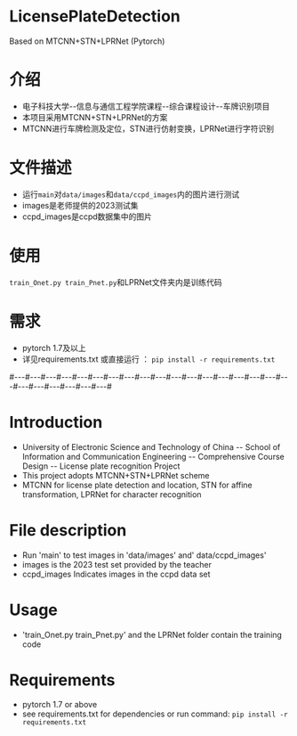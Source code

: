 # LicensePlateDetection

Based on MTCNN+STN+LPRNet (Pytorch)

# 介绍

- 电子科技大学--信息与通信工程学院课程--综合课程设计--车牌识别项目
- 本项目采用MTCNN+STN+LPRNet的方案
- MTCNN进行车牌检测及定位，STN进行仿射变换，LPRNet进行字符识别

# 文件描述

- 运行`main`对`data/images`和`data/ccpd_images`内的图片进行测试
- images是老师提供的2023测试集
- ccpd_images是ccpd数据集中的图片

# 使用

`train_Onet.py train_Pnet.py`和LPRNet文件夹内是训练代码

# 需求

- pytorch 1.7及以上
- 详见requirements.txt 或直接运行 ： `pip install -r requirements.txt`

#---#---#---#---#---#---#---#---#---#---#---#---#---#---#---#---#---#---#---#---#---#---#---#---#

# Introduction 

- University of Electronic Science and Technology of China -- School of Information and Communication Engineering -- Comprehensive Course Design -- License plate recognition Project
- This project adopts MTCNN+STN+LPRNet scheme
- MTCNN for license plate detection and location, STN for affine transformation, LPRNet for character recognition 

# File description 

- Run 'main' to test images in 'data/images' and' data/ccpd_images'
- images is the 2023 test set provided by the teacher
- ccpd_images Indicates images in the ccpd data set

# Usage

- 'train_Onet.py train_Pnet.py' and the LPRNet folder contain the training code

# Requirements 

- pytorch 1.7 or above
- see requirements.txt for dependencies or run command: `pip install -r requirements.txt`
